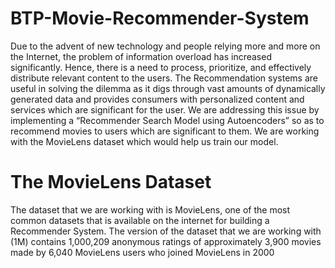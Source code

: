 # BTP-Movie-Recommender-System

Due to the advent of new technology and people relying more and more on the Internet, the problem of information overload has increased significantly. Hence, there is a need to process, prioritize, and effectively distribute relevant content to the users. The Recommendation systems are useful in solving the dilemma as it digs through vast amounts of dynamically generated data and  provides consumers with personalized content and services which are significant for the user. We are addressing this issue by implementing a “Recommender Search Model using Autoencoders” so as to recommend movies to users which are significant to them. We are working with the MovieLens dataset which would help us train our model.

# The MovieLens Dataset
The dataset that we are working with is MovieLens, one of the most common datasets that is available on the internet for building a Recommender System. The version of the dataset that we are working with (1M) contains 1,000,209 anonymous ratings of approximately 3,900 movies made by 6,040 MovieLens users who joined MovieLens in 2000
